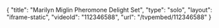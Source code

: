 {
    "title": "Marilyn Miglin Pheromone Delight Set",
    "type": "solo",
    "layout": "iframe-static",
    "videoId": "112346588",
    "url": "\/tvpembed\/112346588"
}